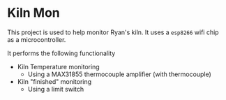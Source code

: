 # Kiln Mon

This project is used to help monitor Ryan's kiln.  It uses a `esp8266` wifi chip as a microcontroller.

It performs the following functionality

* Kiln Temperature monitoring
  * Using a MAX31855 thermocouple amplifier (with thermocouple)
* Kiln "finished" monitoring
  * Using a limit switch
